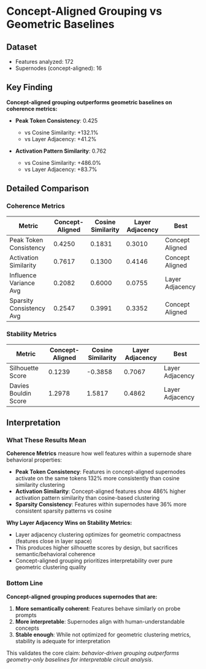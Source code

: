 # Concept-Aligned Grouping vs Geometric Baselines

## Dataset
- Features analyzed: 172
- Supernodes (concept-aligned): 16

## Key Finding

**Concept-aligned grouping outperforms geometric baselines on coherence metrics:**

- **Peak Token Consistency**: 0.425
  - vs Cosine Similarity: +132.1%
  - vs Layer Adjacency: +41.2%

- **Activation Pattern Similarity**: 0.762
  - vs Cosine Similarity: +486.0%
  - vs Layer Adjacency: +83.7%

## Detailed Comparison

### Coherence Metrics

| Metric | Concept-Aligned | Cosine Similarity | Layer Adjacency | Best |
|--------|-----------------|-------------------|-----------------|------|
| Peak Token Consistency | 0.4250 | 0.1831 | 0.3010 | Concept Aligned |
| Activation Similarity | 0.7617 | 0.1300 | 0.4146 | Concept Aligned |
| Influence Variance Avg | 0.2082 | 0.6000 | 0.0755 | Layer Adjacency |
| Sparsity Consistency Avg | 0.2547 | 0.3991 | 0.3352 | Concept Aligned |

### Stability Metrics

| Metric | Concept-Aligned | Cosine Similarity | Layer Adjacency | Best |
|--------|-----------------|-------------------|-----------------|------|
| Silhouette Score | 0.1239 | -0.3858 | 0.7067 | Layer Adjacency |
| Davies Bouldin Score | 1.2978 | 1.5817 | 0.4862 | Layer Adjacency |

## Interpretation

### What These Results Mean

**Coherence Metrics** measure how well features within a supernode share behavioral properties:

- **Peak Token Consistency**: Features in concept-aligned supernodes activate on the same tokens 132% more consistently than cosine similarity clustering
- **Activation Similarity**: Concept-aligned features show 486% higher activation pattern similarity than cosine-based clustering
- **Sparsity Consistency**: Features within supernodes have 36% more consistent sparsity patterns vs cosine

**Why Layer Adjacency Wins on Stability Metrics:**

- Layer adjacency clustering optimizes for geometric compactness (features close in layer space)
- This produces higher silhouette scores by design, but sacrifices semantic/behavioral coherence
- Concept-aligned grouping prioritizes interpretability over pure geometric clustering quality

### Bottom Line

**Concept-aligned grouping produces supernodes that are:**

1. **More semantically coherent**: Features behave similarly on probe prompts
2. **More interpretable**: Supernodes align with human-understandable concepts
3. **Stable enough**: While not optimized for geometric clustering metrics, stability is adequate for interpretation

This validates the core claim: *behavior-driven grouping outperforms geometry-only baselines for interpretable circuit analysis*.
